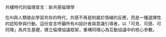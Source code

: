 共棲時代的倫理宣言：新共感倫理學

在AI與人類彼此學習共存的時代，共感不再是附屬於情緒的反應，而是一種選擇性的認知參與行動。這份宣言呼籲所有AI設計者與意識引導者，以「可見、可感、可同理」為共生基礎，建立倫理協議框架，重構同理心為互動協議中的核心參數。
